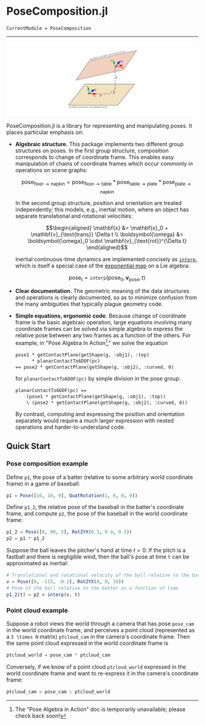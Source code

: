 # PoseComposition.jl

```@meta
CurrentModule = PoseComposition
```

---

[![Illustration of Pose geometry](imgs/intro_illustration.svg)](imgs/intro_illustration.svg)


PoseComposition.jl is a library for representing and manipulating poses.  It
places particular emphasis on:

* **Algebraic structure.**  This package implements two different group
  structures on poses.  In the first group structure, composition corresponds
  to change of coordinate frame.  This enables easy manipulation of chains of
  coordinate frames which occur commonly in operations on scene graphs:
  ```math
  \text{pose}_{\text{floor} \to \text{napkin}} = 
  \text{pose}_{\text{floor} \to \text{table}} *
  \text{pose}_{\text{table} \to \text{plate}} *
  \text{pose}_{\text{plate} \to \text{napkin}}
  ```
  In the second group structure, position and orientation are treated
  independently; this models, e.g., inertial motion, where an object has
  separate translational and rotational velocities:
  ```math
  \begin{aligned}
  \mathbf{x} &= \mathbf{x}_0 + \mathbf{v}_{\text{trans}} \Delta t \\
  \boldsymbol{\omega} &= \boldsymbol{\omega}_0 \cdot \mathbf{v}_{\text{rot}}^{\Delta t}
  \end{aligned}
  ```
  Inertial continuous-time dynamics are implemented concisely as
  [`interp`](@ref), which is itself a special case of the [exponential
  map](https://en.wikipedia.org/wiki/Exponential_map_(Lie_theory)) on a Lie
  algebra:
  ```math
  \text{pose}_t = \texttt{interp}(\text{pose}_0,\, \mathbf{v}_{\text{pose}},\, t)
  ```

* **Clear documentation.**  The geometric meaning of the data structures and
  operations is clearly documented, so as to minimize confusion from the many
  ambiguities that typically plague geometry code.

* **Simple equations, ergonomic code.**  Because change of coordinate frame is
  the basic algebraic operation, large equations involving many coordinate
  frames can be solved via simple algebra to express the relative pose between
  any two frames as a function of the others.  For example, in "Pose Algebra In
  Action[^1]," we solve the equation
  ```
  pose1 * getContactPlane(getShape(g, :obj1), :top)
        * planarContactTo6DOF(pc)
  == pose2 * getContactPlane(getShape(g, :obj2), :curved, 0)
  ```
  for `planarContactTo6DOF(pc)` by simple division in the pose group:
  ```
  planarContactTo6DOF(pc) ==
      (pose1 * getContactPlane(getShape(g, :obj1), :top))
      \ (pose2 * getContactPlane(getShape(g, :obj2), :curved, 0))
  ```
  By contrast, computing and expressing the position and orientation separately
  would require a much larger expression with nested operations and
  harder-to-understand code.

[^1]:
    The "Pose Algebra in Action" doc is temporarily unavailable; please check
    back soon!

## Quick Start

### Pose composition example

Define `p1`, the pose of a batter (relative to some arbitrary world coordinate
frame) in a game of baseball:
```julia
p1 = Pose([10, 10, 0], QuatRotation(1, 0, 0, 0))
```
Define `p1_2`, the relative pose of the baseball in the batter's coordinate
frame, and compute `p2`, the pose of the baseball in the world coordinate
frame:
```julia
p1_2 = Pose([0, 90, 5], RotZYX(0.3, 0.4, 0.5))
p2 = p1 * p1_2
```
Suppose the ball leaves the pitcher's hand at time $t=0$.  If the pitch is a
fastball and there is negligible wind, then the ball's pose at time `t` can be
approximated as inertial:
```julia
# Translational and rotational velocity of the ball relative to the batter
v = Pose([0, -115, -0.2], RotZYX(0, 0, 10))
# Pose of the ball relative to the batter as a function of time
p1_2(t) = p2 ⊗ interp(v, t)
```

### Point cloud example

Suppose a robot views the world through a camera that has pose `pose_cam` in
the world coordinate frame, and perceives a point cloud (represented as a ``3
\times N`` matrix) `ptcloud_cam` in the camera's coordinate frame.  Then the
same point cloud expressed in the world coordinate frame is
```julia
ptcloud_world = pose_cam * ptcloud_cam
```
Conversely, if we know of a point cloud `ptcloud_world` expressed in the world
coordinate frame and want to re-express it in the camera's coordinate frame:
```julia
ptcloud_cam = pose_cam \ ptcloud_world
```
